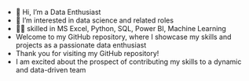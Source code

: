 - 👋 Hi, I’m a Data Enthusiast
- 👀 I’m interested in data science and related roles 
- :technologist: skilled in MS Excel, Python, SQL, Power BI, Machine Learning
- Welcome to my GitHub repository, where I showcase my skills and projects as a passionate data enthusiast
- Thank you for visiting my GitHub repository!
- I am excited about the prospect of contributing my skills to a dynamic and data-driven team

<!---
Grow-Data/Grow-Data is a ✨ special ✨ repository because its `README.md` (this file) appears on your GitHub profile.
You can click the Preview link to take a look at your changes.
--->
